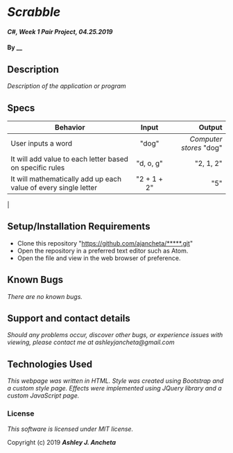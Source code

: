 # _Scrabble_

#### _C#, Week 1 Pair Project, *04.25.2019*_

#### By __

## Description
_Description of the application or program_

## Specs
| Behavior | Input | Output |
| ------------- |:-------------:| -----:|
| User inputs a word | "dog" | *Computer stores* "dog"|
| It will add value to each letter based on specific rules | "d, o, g" | "2, 1, 2" |
| It will mathematically add up each value of every single letter | "2 + 1 + 2" | "5"|
|

## Setup/Installation Requirements

* Clone this repository "https://github.com/ajancheta/*****.git"
* Open the repository in a preferred text editor such as Atom.
* Open the file and view in the web browser of preference.

## Known Bugs

_There are no known bugs._

## Support and contact details

_Should any problems occur, discover other bugs, or experience issues with viewing, please contact me at ashleyjancheta@gmail.com_

## Technologies Used

_This webpage was written in HTML. Style was created using Bootstrap and a custom style page. Effects were implemented using JQuery library and a custom JavaScript page._

### License

*This software is licensed under MIT license.*

Copyright (c) 2019 **_Ashley J. Ancheta_**
